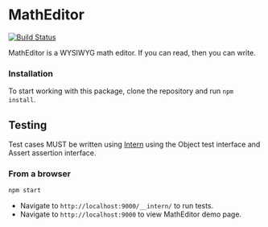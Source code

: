 # MathEditor

[![Build Status](https://travis-ci.org/xiaohulu/mathEditor.svg?branch=master)](https://travis-ci.org/xiaohulu/mathEditor)

MathEditor is a WYSIWYG math editor.
If you can read, then you can write.

### Installation

To start working with this package, clone the repository and run `npm install`.

## Testing

Test cases MUST be written using [Intern](https://theintern.io/) using the Object test interface and Assert assertion interface.

### From a browser

```sh
npm start
```

* Navigate to `http://localhost:9000/__intern/` to run tests.
* Navigate to `http://localhost:9000` to view MathEditor demo page.